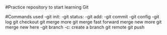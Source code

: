 #Practice repository to start learning Git

#Commands used
-git init:
-git status:
-git add:
-git commit
-git config
-git log
git checkout 
git merge
more git merge
fast forward merge new
more git merge new here
-git branch -c: create a branch
git remote
git push
